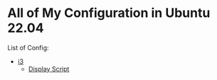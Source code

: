 # All of My Configuration in Ubuntu 22.04

List of Config:

-   [i3](/i3/)
    -   [Display Script](/i3/display-rate.sh)
